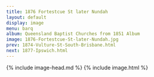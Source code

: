 ```yaml
---
title: 1876 Fortestcue St later Nundah
layout: default
display: image
menu: barq
album: Queensland Baptist Churches from 1851 Album
image: 1876-Fortestcue-St-later-Nundah.jpg
prev: 1874-Vulture-St-South-Brisbane.html
next: 1877-Ipswich.html
---
```

{% include image-head.md %}
{% include image.html %}